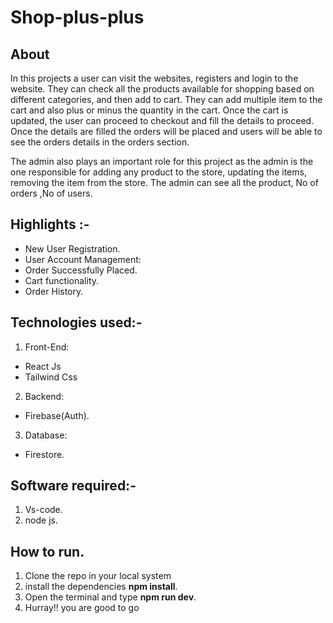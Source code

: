 ﻿# Shop-plus-plus
 ## About
In this projects a user can visit the websites, registers and login to the website. They can check all the products available for shopping based on different categories, and then add to cart. They can add multiple item to the cart and also plus or minus the quantity in the cart. Once the cart is updated, the user can proceed to checkout and fill the  details to proceed. Once the details are filled the orders will be placed and users will be able to see the orders details in the orders section. 

The admin also plays an important role for this project as the admin is the one responsible for adding any product to the store, updating the items, removing the item from the store. The admin can see all the product, No of orders ,No of users.

## Highlights :-
- New User Registration.
- User Account Management:
- Order Successfully Placed.
- Cart functionality.
- Order History.

## Technologies used:-
1. Front-End:
- React Js
- Tailwind Css
2. Backend:
- Firebase(Auth).
3. Database:
- Firestore.

## Software required:-
1. Vs-code.
2. node js.

## How to run.
1. Clone the repo in your local system
2. install the dependencies **npm install**.
3. Open the terminal and type **npm run dev**.
4. Hurray!! you are good to go

